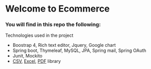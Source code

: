 # Welcome to Ecommerce

### You will find in this repo the following:

Technologies used in the project

- Boostrap 4, Rich text editor, Jquery, Google chart
- Spring boot, Thymeleaf, MySQL, JPA, Spring mail, Spring OAuth
- Junit, Mockito
- [CSV][csv], [Excel][excel], [PDF][pdf] library

[csv]: https://super-csv.github.io/super-csv/index.html
[excel]: https://poi.apache.org/
[pdf]: https://github.com/LibrePDF/OpenPDF
